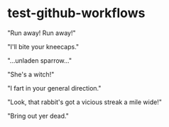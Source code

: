 # test-github-workflows

"Run away! Run away!"

"I'll bite your kneecaps."

"...unladen sparrow..."

"She's a witch!"

"I fart in your general direction."

"Look, that rabbit's got a vicious streak a mile wide!"

"Bring out yer dead."
